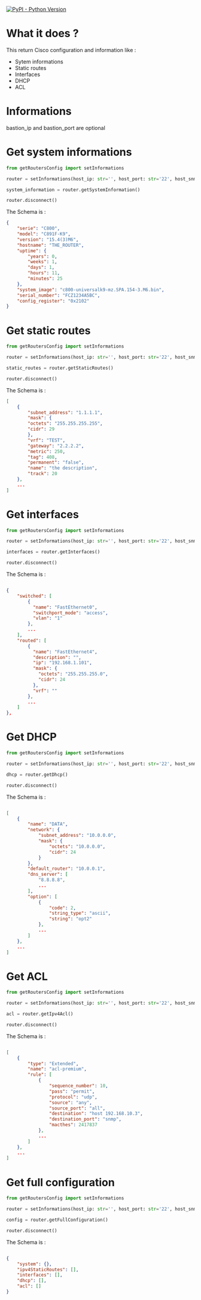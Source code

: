 [![PyPI - Python Version](https://img.shields.io/pypi/pyversions/netmiko.svg)](https://img.shields.io/pypi/pyversions/netmiko)

# What it does ?
This return Cisco configuration and information like :
 - Sytem informations
 - Static routes
 - Interfaces
 - DHCP
 - ACL

# Informations
bastion_ip and bastion_port are optional

# Get system informations
```python
from getRoutersConfig import setInformations

router = setInformations(host_ip: str='', host_port: str='22', host_snmp_community: str='public', user: str='', password: str='', bastion_ip: str='', bastion_port: str='')

system_information = router.getSystemInformation()

router.disconnect()
```

The Schema is :
```json
{
    "serie": "C800",
    "model": "C891F-K9",
    "version": "15.4(3)M6",
    "hostname": "THE_ROUTER",
    "uptime": {
        "years": 0,
        "weeks": 1,
        "days": 1,
        "hours": 11,
        "minutes": 25
    },
    "system_image": "c800-universalk9-mz.SPA.154-3.M6.bin",
    "serial_number": "FCZ1234A5BC",
    "config_register": "0x2102"
}
```

# Get static routes
```python
from getRoutersConfig import setInformations

router = setInformations(host_ip: str='', host_port: str='22', host_snmp_community: str='public', user: str='', password: str='', bastion_ip: str='', bastion_port: str='')

static_routes = router.getStaticRoutes()

router.disconnect()
```

The Schema is :
```json
[
    {
        "subnet_address": "1.1.1.1",
        "mask": {
        "octets": "255.255.255.255",
        "cidr": 29
        },
        "vrf": "TEST",
        "gateway": "2.2.2.2",
        "metric": 250,
        "tag": 408,
        "permanent": "false",
        "name": "the description",
        "track": 20
    },
    ...
]
```

# Get interfaces
```python
from getRoutersConfig import setInformations

router = setInformations(host_ip: str='', host_port: str='22', host_snmp_community: str='public', user: str='', password: str='', bastion_ip: str='', bastion_port: str='')

interfaces = router.getInterfaces()

router.disconnect()
```

The Schema is :
```json

{
    "switched": [
        {
          "name": "FastEthernet0",
          "switchport_mode": "access",
          "vlan": "1"
        },
        ...
    ],
    "routed": [
        {
          "name": "FastEthernet4",
          "description": "",
          "ip": "192.168.1.101",
          "mask": {
            "octets": "255.255.255.0",
            "cidr": 24
          },
          "vrf": ""
        },
        ...
    ]
},
```

# Get DHCP
```python
from getRoutersConfig import setInformations

router = setInformations(host_ip: str='', host_port: str='22', host_snmp_community: str='public', user: str='', password: str='', bastion_ip: str='', bastion_port: str='')

dhcp = router.getDhcp()

router.disconnect()
```

The Schema is :
```json

[
    {
        "name": "DATA",
        "network": {
            "subnet_address": "10.0.0.0",
            "mask": {
                "octets": "10.0.0.0",
                "cidr": 24
            }
        },
        "default_router": "10.0.0.1",
        "dns_server": [
            "8.8.8.8",
            ...
        ],
        "option": [
            {
                "code": 2,
                "string_type": "ascii",
                "string": "opt2"
            },
            ...
        ]
    },
    ...
]
```

# Get ACL
```python
from getRoutersConfig import setInformations

router = setInformations(host_ip: str='', host_port: str='22', host_snmp_community: str='public', user: str='', password: str='', bastion_ip: str='', bastion_port: str='')

acl = router.getIpv4Acl()

router.disconnect()
```

The Schema is :
```json

[
    {
        "type": "Extended",
        "name": "acl-premium",
        "rule": [
            {
                "sequence_number": 10,
                "pass": "permit",
                "protocol": "udp",
                "source": "any",
                "source_port": "all",
                "destination": "host 192.168.10.3",
                "destination_port": "snmp",
                "macthes": 2417837
            },
            ...
        ]
    },
    ...
]
```

# Get full configuration
```python
from getRoutersConfig import setInformations

router = setInformations(host_ip: str='', host_port: str='22', host_snmp_community: str='public', user: str='', password: str='', bastion_ip: str='', bastion_port: str='')

config = router.getFullConfiguration()

router.disconnect()
```

The Schema is :
```json

{
    "system": {},
    "ipv4StaticRoutes": [],
    "interfaces": [],
    "dhcp": [],
    "acl": []
}
```
